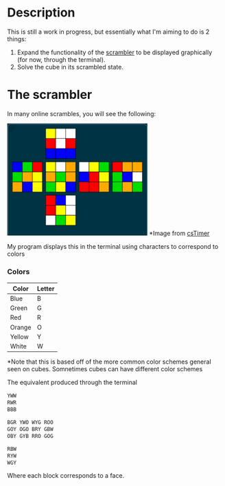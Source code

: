 # Description
This is still a work in progress, but essentially what I'm aiming to do is 2 things: 
1) Expand the functionality of the [scrambler](https://github.com/RudainaK/RubiksCubeScrambler) to be displayed graphically (for now, through the terminal).
2) Solve the cube in its scrambled state. 


# The scrambler
In many online scrambles, you will see the following:

![](media/csTimerExample.png) *Image from [csTimer](https://www.speedcubingtips.eu/cstimer/src/)

My program displays this in the terminal using characters to correspond to colors

### Colors
|Color |Letter |
|------|-------|
|Blue  |B      |
|Green |G      |
|Red   |R      |
|Orange|O      |
|Yellow|Y      |
|White |W      | *

*Note that this is based off of the more common color schemes general seen on cubes. Somnetimes cubes can have different color schemes

The equivalent produced through the terminal

    YWW
    RWR
    BBB
    
```
BGR YWO WYG ROO
GOY OGO BRY GBW
OBY GYB RRO GOG
 ```

    RBW 
    RYW
    WGY

Where each block corresponds to a face.

